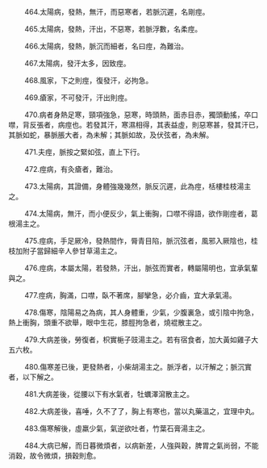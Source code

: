 <p>&emsp;&emsp;
464.太陽病，發熱，無汗，而惡寒者，若脈沉遲，名剛痙。
</p>
<p>&emsp;&emsp;
465.太陽病，發熱，汗出，不惡寒，若脈浮數，名柔痙。
<p>&emsp;&emsp;
466.太陽病，發熱，脈沉而細者，名曰痙，為難治。
</p>
<p>&emsp;&emsp;
467.太陽病，發汗太多，因致痙。
</p>
<p>&emsp;&emsp;
468.風家，下之則痙，復發汗，必拘急。
</p>
<p>&emsp;&emsp;
469.瘡家，不可發汗，汗出則痙。
</p>
<p>&emsp;&emsp;
470.病者身熱足寒，頸項強急，惡寒，時頭熱，面赤目赤，獨頭動搖，卒口噤，背反張者，病痙也。若發其汗，寒濕相得，其表益虛，則惡寒甚，發其汗已，其脈如蛇，暴脈脹大者，為未解；其脈如故，及伏弦者，為未解。
</p>
<p>&emsp;&emsp;
471.夫痙，脈按之緊如弦，直上下行。
</p>
<p>&emsp;&emsp;
472.痙病，有灸瘡者，難治。
</p>
<p>&emsp;&emsp;
473.太陽病，其證備，身體強幾幾然，脈反沉遲，此為痙，栝樓桂枝湯主之。
</p>
<p>&emsp;&emsp;
474.太陽病，無汗，而小便反少，氣上衝胸，口噤不得語，欲作剛痙者，葛根湯主之。
</p>
<p>&emsp;&emsp;
475.痙病，手足厥冷，發熱間作，脣青目陷，脈沉弦者，風邪入厥陰也，桂枝加附子當歸細辛人參甘草湯主之。
</p>
<p>&emsp;&emsp;
476.痙病，本屬太陽，若發熱，汗出，脈弦而實者，轉屬陽明也，宜承氣輩與之。
</p>
<p>&emsp;&emsp;
477.痙病，胸滿，口噤，臥不著席，腳攣急，必介齒，宜大承氣湯。
</p>
<p>&emsp;&emsp;
478.傷寒，陰陽易之為病，其人身體重，少氣，少腹裏急，或引陰中拘急，熱上衝胸，頭重不欲舉，眼中生花，膝脛拘急者，燒裩散主之。
</p>
<p>&emsp;&emsp;
479.大病差後，勞復者，枳實梔子豉湯主之。若有宿食者，加大黃如雞子大五六枚。
</p>
<p>&emsp;&emsp;
480.傷寒差已後，更發熱者，小柴胡湯主之。脈浮者，以汗解之；脈沉實者，以下解之。
</p>
<p>&emsp;&emsp;
481.大病差後，從腰以下有水氣者，牡蠣澤瀉散主之。
</p>
<p>&emsp;&emsp;
482.大病差後，喜唾，久不了了，胸上有寒也，當以丸藥溫之，宜理中丸。
</p>
<p>&emsp;&emsp;
483.傷寒解後，虛羸少氣，氣逆欲吐者，竹葉石膏湯主之。
</p>
<p>&emsp;&emsp;
484.大病已解，而日暮微煩者，以病新差，人強與穀，脾胃之氣尚弱，不能消穀，故令微煩，損穀則愈。
</p>